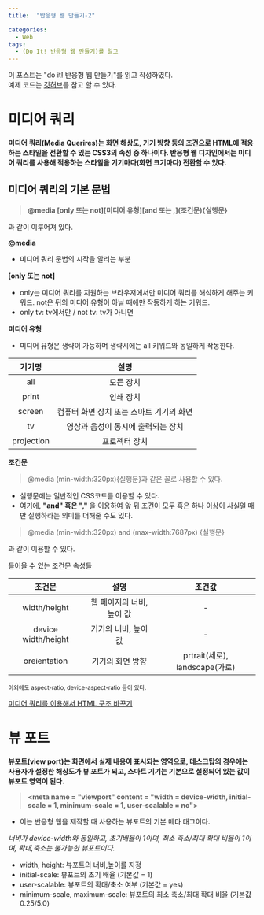 ```yaml
---
title:  "반응형 웹 만들기-2"

categories:
  - Web
tags:
  - (Do It! 반응형 웹 만들기)를 일고
---
```

이 포스트는 "do it! 반응형 웹 만들기"를 읽고 작성하였다.  
예제 코드는 [깃허브](https://github.com/cloudbaby/Do-it-Responsive-Web-Design-Example)를 참고 할 수 있다.

# 미디어 쿼리
__미디어 쿼리(Media Querires)는 화면 해상도, 기기 방향 등의 조건으로 HTML에 적용하는 스타일을 전환할 수 있는 CSS3의 속성 중 하나이다. 반응형 웹 디자인에서는 미디어 쿼리를 사용해 적용하는 스타일을 기기마다(화면 크기마다) 전환할 수 있다.__

## 미디어 쿼리의 기본 문법  
> __@media \[only 또는 not]\[미디어 유형]\[and 또는 ,]\(조건문)\{실행문}__

과 같이 이루어져 있다.

__@media__  
- 미디어 쿼리 문법의 시작을 알리는 부분  

__\[only 또는 not]__  
- only는 미디어 쿼리를 지원하는 브라우저에서만 미디어 쿼리를 해석하게 해주는 키워드. not은 뒤의 미디어 유형이 아닐 때에만 작동하게 하는 키워드.
- only tv: tv에서만 / not tv: tv가 아니면

__미디어 유형__  
- 미디어 유형은 생략이 가능하며 생략시에는 all 키워드와 동일하게 작동한다.

|기기명|설명|  
|:---:|:---:|  
|all|모든 장치|    
|print|인쇄 장치|      
|screen| 컴퓨터 화면 장치 또는 스마트 기기의 화면|   
|tv|영상과 음성이 동시에 출력되는 장치|    
|projection|프로젝터 장치|  

 __조건문__
> @media (min-width:320px){실행문}과 같은 꼴로 사용할 수 있다. 

- 실행문에는 일반적인 CSS코드를 이용할 수 있다.
- 여기에, __"and" 혹은 ","__ 을 이용하여 앞 뒤 조건이 모두 혹은 하나 이상이 사실일 때만 실행하라는 의미를 더해줄 수도 있다.
> @media (min-width:320px) and (max-width:7687px) {실행문}

과 같이 이용할 수 있다.

들어올 수 있는 조건문 속성들

|조건문|설명|조건값|  
|:---:|:---:|:---:|  
|width/height|웹 페이지의 너비, 높이 값|-|  
|device width/height|기기의 너비, 높이 값|-|  
|oreientation|기기의 화면 방향|prtrait(세로), landscape(가로)|  

<small>이외에도 aspect-ratio, device-aspect-ratio 등이 있다.</small>

[미디어 쿼리를 이용해서 HTML 구조 바꾸기](https://github.com/cloudbaby/Do-it-Responsive-Web-Design-Example/blob/master/%EC%B2%AB%EC%A7%B8%EB%A7%88%EB%8B%B9/3%EC%9E%A5/%EC%99%84%EC%84%B1/03_1.html)

# 뷰 포트
__뷰포트(view port)는 화면에서 실제 내용이 표시되는 영역으로, 데스크탑의 경우에는 사용자가 설정한 해상도가 뷰 포트가 되고, 스마트 기기는 기본으로 설정되어 있는 값이 뷰포트 영역이 된다.__

> __\<meta name = "viewport" content = "width = device-width, initial-scale = 1, minimum-scale = 1, user-scalable = no">__

- 이는 반응형 웹을 제작할 때 사용하는 뷰포트의 기본 메타 태그이다.  

_너비가 device-width와 동일하고, 초기배율이 1이며, 최소 축소/최대 확대 비율이 1이며, 확대,축소는 불가능한 뷰포트이다._

- width, height: 뷰포트의 너비,높이를 지정
- initial-scale: 뷰포트의 초기 배율 (기본값 = 1)
- user-scalable: 뷰포트의 확대/축소 여부 (기본값 = yes)
- minimum-scale, maximum-scale: 뷰포트의 최소 축소/최대 확대 비율 (기본값 0.25/5.0)